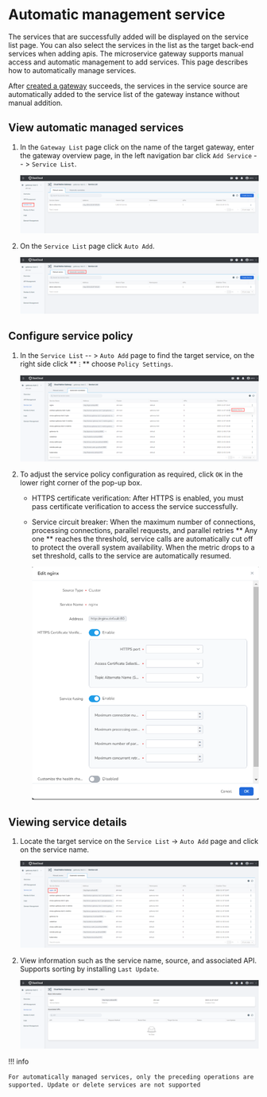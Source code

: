# Automatic management service

The services that are successfully added will be displayed on the service list page. You can also select the services in the list as the target back-end services when adding apis. The microservice gateway supports manual access and automatic management to add services. This page describes how to automatically manage services.

After [created a gateway](../create-gateway.md) succeeds, the services in the service source are automatically added to the service list of the gateway instance without manual addition.

## View automatic managed services

1. In the `Gateway List` page click on the name of the target gateway, enter the gateway overview page, in the left navigation bar click `Add Service` -- > `Service List`.

    ![service list](./images/service-list.png)

2. On the `Service List` page click `Auto Add`.

    ![automatic discovery service](./images/auto.png)

## Configure service policy

1. In the `Service List` -- > `Auto Add` page to find the target service, on the right side click ** `ⵗ` ** choose `Policy Settings`.

    ![policy configuration](./images/policy1.png)

2. To adjust the service policy configuration as required, click `OK` in the lower right corner of the pop-up box.

    - HTTPS certificate verification: After HTTPS is enabled, you must pass certificate verification to access the service successfully.
    - Service circuit breaker: When the maximum number of connections, processing connections, parallel requests, and parallel retries ** Any one ** reaches the threshold, service calls are automatically cut off to protect the overall system availability. When the metric drops to a set threshold, calls to the service are automatically resumed.

        ![policy configuration](./images/policy2.png)

## Viewing service details

1. Locate the target service on the `Service List` -> `Auto Add` page and click on the service name.

    ![service details](./images//service-details.png)

2. View information such as the service name, source, and associated API. Supports sorting by installing `Last Update`.

    ![service details](./images/service-details1.png)

!!! info
    
    For automatically managed services, only the preceding operations are supported. Update or delete services are not supported
